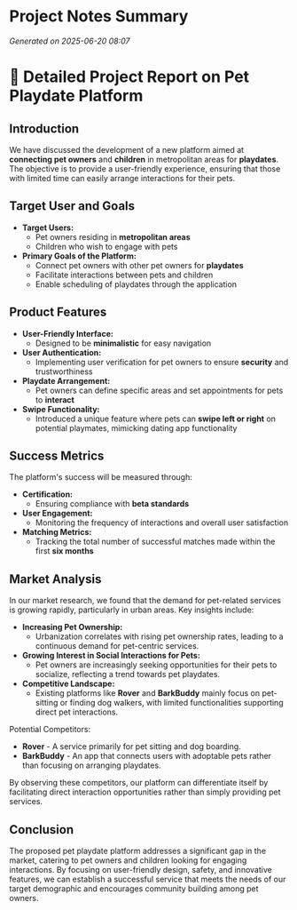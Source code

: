 # Project Notes Summary

*Generated on 2025-06-20 08:07*

# 📝 **Detailed Project Report on Pet Playdate Platform**

## **Introduction**
We have discussed the development of a new platform aimed at **connecting pet owners** and **children** in metropolitan areas for **playdates**. The objective is to provide a user-friendly experience, ensuring that those with limited time can easily arrange interactions for their pets.

## **Target User and Goals**
- **Target Users:**
  - Pet owners residing in **metropolitan areas**
  - Children who wish to engage with pets
- **Primary Goals of the Platform:**
  - Connect pet owners with other pet owners for **playdates**
  - Facilitate interactions between pets and children
  - Enable scheduling of playdates through the application

## **Product Features**
- **User-Friendly Interface:**
  - Designed to be **minimalistic** for easy navigation
- **User Authentication:**
  - Implementing user verification for pet owners to ensure **security** and trustworthiness
- **Playdate Arrangement:**
  - Pet owners can define specific areas and set appointments for pets to **interact**
- **Swipe Functionality:**
  - Introduced a unique feature where pets can **swipe left or right** on potential playmates, mimicking dating app functionality

## **Success Metrics**
The platform's success will be measured through:
- **Certification:**
  - Ensuring compliance with **beta standards**
- **User Engagement:**
  - Monitoring the frequency of interactions and overall user satisfaction
- **Matching Metrics:**
  - Tracking the total number of successful matches made within the first **six months**

## **Market Analysis**
In our market research, we found that the demand for pet-related services is growing rapidly, particularly in urban areas. Key insights include:

- **Increasing Pet Ownership:**
  - Urbanization correlates with rising pet ownership rates, leading to a continuous demand for pet-centric services.
- **Growing Interest in Social Interactions for Pets:**
  - Pet owners are increasingly seeking opportunities for their pets to socialize, reflecting a trend towards pet playdates.
- **Competitive Landscape:**
  - Existing platforms like **Rover** and **BarkBuddy** mainly focus on pet-sitting or finding dog walkers, with limited functionalities supporting direct pet interactions.
  
Potential Competitors:
- **Rover** - A service primarily for pet sitting and dog boarding.
- **BarkBuddy** - An app that connects users with adoptable pets rather than focusing on arranging playdates.

By observing these competitors, our platform can differentiate itself by facilitating direct interaction opportunities rather than simply providing pet services.

## **Conclusion**
The proposed pet playdate platform addresses a significant gap in the market, catering to pet owners and children looking for engaging interactions. By focusing on user-friendly design, safety, and innovative features, we can establish a successful service that meets the needs of our target demographic and encourages community building among pet owners.